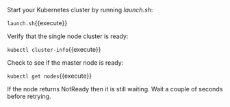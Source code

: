 Start your Kubernetes cluster by running *launch.sh*:

`launch.sh`{{execute}}

Verify that the single node cluster is ready:

`kubectl cluster-info`{{execute}}

Check to see if the master node is ready:

`kubectl get nodes`{{execute}}

If the node returns NotReady then it is still waiting. Wait a couple of seconds before retrying.
